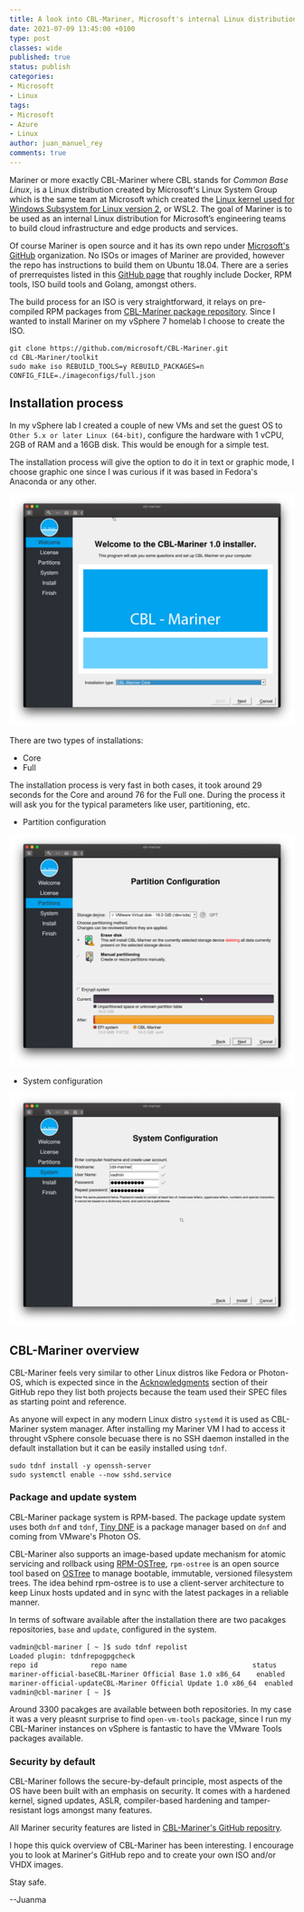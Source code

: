 ```yaml
---
title: A look into CBL-Mariner, Microsoft's internal Linux distribution
date: 2021-07-09 13:45:00 +0100
type: post
classes: wide
published: true
status: publish
categories:
- Microsoft
- Linux
tags:
- Microsoft
- Azure
- Linux
author: juan_manuel_rey
comments: true
---
```


Mariner or more exactly CBL-Mariner where CBL stands for *Common Base Linux*, is a Linux distribution created by Microsoft's Linux System Group which is the same team at Microsoft which created the [Linux kernel used for Windows Subsystem for Linux version 2](https://github.com/microsoft/WSL2-Linux-Kernel), or WSL2. The goal of Mariner is to be used as an internal Linux distribution for Microsoft’s engineering teams to build cloud infrastructure and edge products and services. 

Of course Mariner is open source and it has its own repo under [Microsoft's GitHub](https://github.com/microsoft/CBL-Mariner) organization. No ISOs or images of Mariner are provided, however the repo has instructions to build them on Ubuntu 18.04. There are a series of prerrequistes listed in this [GitHub page](https://github.com/microsoft/CBL-Mariner/blob/1.0/toolkit/docs/building/prerequisites.md) that roughly include Docker, RPM tools, ISO build tools and Golang, amongst others. 

The build process for an ISO is very straightforward, it relays on pre-compiled RPM packages from [CBL-Mariner package repository](https://github.com/microsoft/CBL-Mariner/blob/1.0/toolkit/docs/building/prerequisites.md). Since I wanted to install Mariner on my vSphere 7 homelab I choose to create the ISO.

```
git clone https://github.com/microsoft/CBL-Mariner.git
cd CBL-Mariner/toolkit
sudo make iso REBUILD_TOOLS=y REBUILD_PACKAGES=n CONFIG_FILE=./imageconfigs/full.json
```

## Installation process

In my vSphere lab I created a couple of new VMs and set the guest OS to `Other 5.x or later Linux (64-bit)`, configure the hardware with 1 vCPU, 2GB of RAM and a 16GB disk. This would be enough for a simple test.

The installation process will give the option to do it in text or graphic mode, I choose graphic one since I was curious if it was based in Fedora's Anaconda or any other.

[![](/assets/images/cbl-mariner-graphic-installer.png)]({{site.url}}/assets/images/cbl-mariner-graphic-installer.png)

There are two types of installations:

- Core
- Full

The installation process is very fast in both cases, it took around 29 seconds for the Core and around 76 for the Full one. During the process it will ask you for the typical parameters like user, partitioning, etc.

- Partition configuration

[![](/assets/images/cbl-mariner-partition-config.png)]({{site.url}}/assets/images/cbl-mariner-partition-config.png)

- System configuration

[![](/assets/images/cbl-mariner-system-install.png)]({{site.url}}/assets/images/cbl-mariner-system-install.png)

## CBL-Mariner overview

CBL-Mariner feels very similar to other Linux distros like Fedora or Photon-OS, which is expected since in the [Acknowledgments](https://github.com/microsoft/CBL-Mariner#acknowledgments) section of their GitHub repo they list both projects because the team used their SPEC files as starting point and reference. 

As anyone will expect in any modern Linux distro `systemd` it is used as CBL-Mariner system manager. After installing my Mariner VM I had to access it throught vSphere console becuase there is no SSH daemon installed in the default installation but it can be easily installed using `tdnf`.

```
sudo tdnf install -y openssh-server
sudo systemctl enable --now sshd.service
```

### Package and update system

CBL-Mariner package system is RPM-based. The package update system uses both `dnf` and `tdnf`, [Tiny DNF](https://github.com/vmware/tdnf) is a package manager based on `dnf` and coming from VMware's Photon OS. 

CBL-Mariner also supports an image-based update mechanism for atomic servicing and rollback using [RPM-OSTree](https://rpm-ostree.readthedocs.io/en/stable/), `rpm-ostree` is an open source tool based on [OSTree](https://ostreedev.github.io/ostree/introduction/) to manage bootable, immutable, versioned filesystem trees. The idea behind rpm-ostree is to use a client-server architecture to keep Linux hosts updated and in sync with the latest packages in a reliable manner.

In terms of software available after the installation there are two pacakges repositories, `base` and `update`, configured in the system. 

```
vadmin@cbl-mariner [ ~ ]$ sudo tdnf repolist
Loaded plugin: tdnfrepogpgcheck
repo id             repo name                               status
mariner-official-baseCBL-Mariner Official Base 1.0 x86_64    enabled
mariner-official-updateCBL-Mariner Official Update 1.0 x86_64  enabled
vadmin@cbl-mariner [ ~ ]$
```
Around 3300 pacakges are available between both repositories. In my case it was a very pleasnt surprise to find `open-vm-tools` package, since I run my CBL-Mariner instances on vSphere is fantastic to have the VMware Tools packages available. 

### Security by default

CBL-Mariner follows the secure-by-default principle, most aspects of the OS have been built with an emphasis on security. It comes with a hardened kernel, signed updates, ASLR, compiler-based hardening and tamper-resistant logs amongst many features.

All Mariner security features are listed in [CBL-Mariner's GitHub repositry](https://github.com/microsoft/CBL-Mariner/blob/1.0/toolkit/docs/security/security-features.md). 

I hope this quick overview of CBL-Mariner has been interesting. I encourage you to look at Mariner's GitHub repo and to create your own ISO and/or VHDX images. 

Stay safe. 

--Juanma